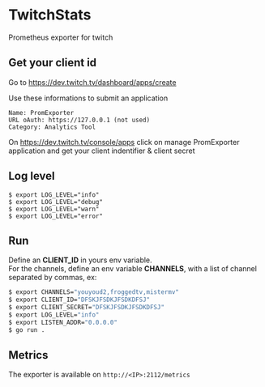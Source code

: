 # TwitchStats
Prometheus exporter for twitch

## Get your client id

Go to https://dev.twitch.tv/dashboard/apps/create

Use these informations to submit an application
```
Name: PromExporter
URL oAuth: https://127.0.0.1 (not used)
Category: Analytics Tool
```

On https://dev.twitch.tv/console/apps click on manage PromExporter application and get your client indentifier & client secret

## Log level
```
$ export LOG_LEVEL="info"
$ export LOG_LEVEL="debug"
$ export LOG_LEVEL="warn"
$ export LOG_LEVEL="error"
```

## Run

Define an **CLIENT_ID** in yours env variable. \
For the channels, define an env variable **CHANNELS**, with a list of channel separated by commas, ex:

```bash
$ export CHANNELS="youyoud2,froggedtv,mistermv"
$ export CLIENT_ID="DFSKJFSDKJFSDKDFSJ"
$ export CLIENT_SECRET="DFSKJFSDKJFSDKDFSJ"
$ export LOG_LEVEL="info"
$ export LISTEN_ADDR="0.0.0.0"
$ go run .
```

## Metrics

The exporter is available on `http://<IP>:2112/metrics`
